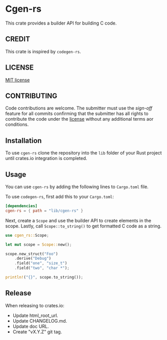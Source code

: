 # Cgen-rs

This crate provides a builder API for building C code.

## CREDIT

This crate is inspired by `codegen-rs`.

## LICENSE

[MIT license](LICENSE)

## CONTRIBUTING

Code contributions are welcome. The submitter must use the *sign-off* feature
for all commits confirming that the submitter has all rights to contribute
the code under the [license](LICENSE) without any additional terms aor conditions.

## Installation

To use `cgen-rs` clone the repository into the `lib` folder of your Rust project
until crates.io integration is completed.

## Usage

You can use `cgen-rs` by adding the following lines to `Cargo.toml` file.

To use `codegen-rs`, first add this to your `Cargo.toml`:

```toml
[dependencies]
cgen-rs = { path = "lib/cgen-rs" }
```

Next, create a `Scope` and use the builder API to create elements in the scope.
Lastly, call `Scope::to_string()` to get formatted C code as a string.

```rust
use cgen_rs::Scope;

let mut scope = Scope::new();

scope.new_struct("Foo")
    .derive("Debug")
    .field("one", "size_t")
    .field("two", "char *");

println!("{}", scope.to_string());
```

## Release

 When releasing to crates.io:
 - Update html_root_url.
 - Update CHANGELOG.md.
 - Update doc URL.
 - Create "vX.Y.Z" git tag.